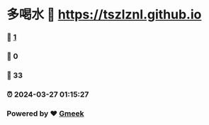 # 多喝水 :link: https://tszlznl.github.io 
### :page_facing_up: [1](https://tszlznl.github.io/tag.html) 
### :speech_balloon: 0 
### :hibiscus: 33 
### :alarm_clock: 2024-03-27 01:15:27 
### Powered by :heart: [Gmeek](https://github.com/Meekdai/Gmeek)
